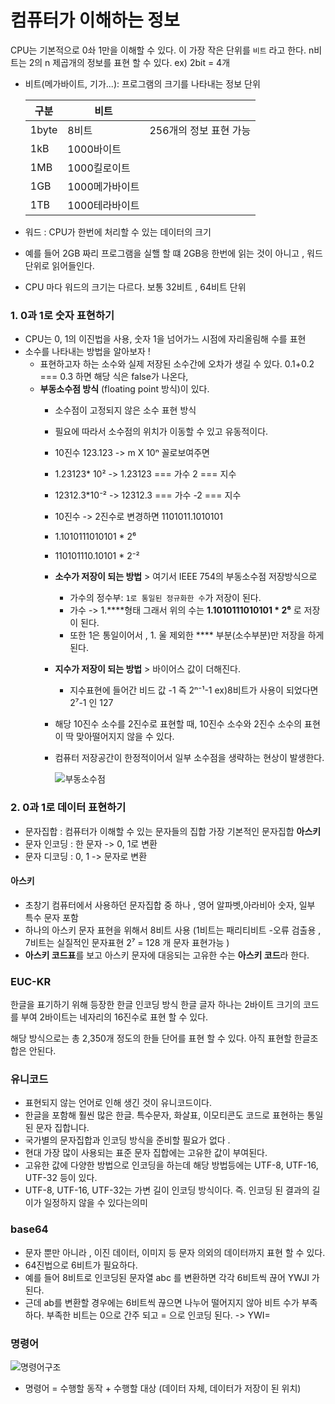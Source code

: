 # 컴퓨터가 이해하는 정보

CPU는 기본적으로 0솨 1만을 이해할 수 있다. 이 가장 작은 단위를 `비트` 라고 한다.
n비트는 2의 n 제곱개의 정보를 표현 할 수 있다. ex) 2bit =  4개

- 비트(메가바이트, 기가...): 프로그램의 크기를 나타내는 정보 단위

  | 구분    | 비트        |                 |
  |-------|-----------|-------------------|
  | 1byte | 8비트       | 256개의 정보 표현 가능|
  | 1kB   | 1000바이트   |                |
  | 1MB   | 1000킬로이트  |                |
  | 1GB   | 1000메가바이트 |                |
  | 1TB   | 1000테라바이트 |                |
-  워드 : CPU가 한번에 처리할 수 있는 데이터의 크기 
- 예를 들어 2GB 짜리 프로그램을 실핼 할 떄 2GB응 한번에 읽는 것이 아니고 , 워드 단위로 읽어들인다. 
- CPU 마다 워드의 크기는 다르다. 보통 32비트 , 64비트 단위

### 1. 0과 1로 숫자 표현하기 

- CPU는 0, 1의 이진법을 사용, 숫자 1을 넘어가느 시점에 자리올림해 수를 표현
- 소수를 나타내는 방법을 알아보자 !
  - 표현하고자 하는 소수와 실제 저장된 소수간에 오차가 생길 수 있다. 0.1+0.2 === 0.3 하면 해당 식은 false가 나온다,
  - **부동소수점 방식** (floating point 방식)이 있다.
    - 소수점이 고정되지 않은 소수 표현 방식
    - 필요에 따라서 소수점의 위치가 이동할 수 있고 유동적이다. 
    - 10진수 123.123 -> m X 10ⁿ 꼴로보여주면
    - 1.23123* 10²  -> 1.23123 === 가수 2 === 지수 
    - 12312.3*10⁻² -> 12312.3 === 가수 -2 === 지수
    - 10진수 -> 2진수로 변경하면 1101011.1010101
    - 1.1010111010101 * 2⁶
    - 110101110.10101 * 2⁻²
    - **소수가 저장이 되는 방법** > 여기서 IEEE 754의 부동소수점 저장방식으로
      - 가수의 정수부: `1로 통일된 정규화한 수`가 저장이 된다.
      - 가수 -> 1.****형태  그래서 위의 수는 **1.1010111010101 * 2⁶** 로 저장이 된다. 
      - 또한 1은 통일이어서 , 1. 울 제외한 **** 부분(소수부분)만 저장을 하게 된다. 
    - **지수가 저장이 되는 방법** > 바이어스 값이 더해진다.
      - 지수표현에 들어간 비드 값 -1 즉  2ⁿ⁻¹-1 ex)8비트가 사용이 되었다면 2⁷-1 인 127
    - 해당 10진수 소수를 2진수로 표현할 때, 10진수 소수와 2진수 소수의 표현이 딱 맞아떨어지지 않을 수 있다. 
    - 컴퓨터 저장공간이 한정적이어서 일부 소수점을 생략하는 현상이 발생한다.
    
      ![부동소수점](https://csnote.net/assets/img/arch/floatingpoint.png)

### 2. 0과 1로 데이터 표현하기

- 문자집합 : 컴퓨터가 이해할 수 있는 문자들의 집합  가장 기본적인 문자집합 **아스키**
- 문자 인코딩 : 한 문자 -> 0, 1로 변환 
- 문자 디코딩 : 0, 1 -> 문자로 변환

#### 아스키
 - 초창기 컴퓨터에서 사용하던 문자집합 중 하나 , 영어 알파벳,아라비아 숫자, 일부 특수 문자 포함
 - 하나의 아스키 문자 표현을 위해서 8비트 사용 (1비트는 패리티비트 -오류 검출용 , 7비트는 실질적인 문자표현 2⁷ = 128 개 문자 표현가능 )
 - **아스키 코드표**를 보고 아스키 문자에 대응되는 고유한 수는 **아스키 코드**라 한다. 
### EUC-KR
한글을 표기하기 위해 등장한 한글 인코딩 방식 
한글 글자 하나는 2바이트 크기의 코드를 부여 2바이트는 네자리의 16진수로 표현 할 수 있다.

해당 방식으로는 총 2,350개 정도의 한들 단어를 표현 할 수 있다. 아직 표현할 한글조합은 안된다. 
### 유니코드 
- 표현되지 않는 언어로 인해 생긴 것이 유니코드이다. 
- 한글을 포함해 훨씬 많은 한글. 특수문자, 화살표, 이모티콘도 코드로 표현하는 통일된 문자 집합니다.
- 국가별의 문자집합과 인코딩 방식을 준비할 필요가 없다 .
- 현대 가장 많이 사용되는 표준 문자 집합에는 고유한 값이 부여된다. 
- 고유한 값에 다양한 방법으로 인코딩을 하는데 해당 방법등에는 UTF-8, UTF-16, UTF-32 등이 있다. 
- UTF-8, UTF-16, UTF-32는 가변 길이 인코딩 방식이다. 즉. 인코딩 된 결과의 길이가 일정하지 않을 수 있다는의미 
### base64
- 문자 뿐만 아니라 , 이진 데이터, 이미지 등  문자 의외의 데이터까지 표현 할 수 있다. 
- 64진법으로 6비트가 필요하다.
- 예를 들어 8비트로 인코딩된 문자열 abc 를 변환하면 각각 6비트씩 끊어 YWJI 가된다. 
- 근데 ab를 변환할 경우에는 6비트씩 끊으면 나누어 떨어지지 않아 비트 수가 부족하다. 부족한 비트는 0으로 간주 되고 = 으로 인코딩 된다. -> YWI=

### 명령어

![명령어구조](https://csnote.net/assets/img/arch/instructionstructure.png)
- 명령어 = 수행할 동작 + 수행할 대상 (데이터 자체, 데이터가 저장이 된 위치)
